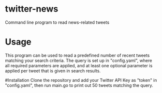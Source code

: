 # twitter-news
Command line program to read news-related tweets

# Usage
This program can be used to read a predefined number of recent tweets matching your search criteria. The query is set up in "config.yaml", where all required parameters are applied, and at least one optional parameter is applied per tweet that is given in search results.

#Installation
Clone the repository and add your Twitter API Key as "token" in "config.yaml", then run main.go to print out 50 tweets matching the query.
